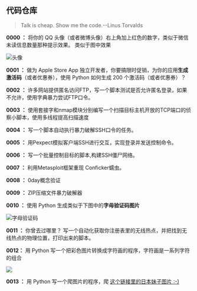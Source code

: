## 代码仓库 ##

> Talk is cheap. Show me the code.--Linus Torvalds


**0000 ：** 将你的 QQ 头像（或者微博头像）右上角加上红色的数字，类似于微信未读信息数量那种提示效果。
类似于图中效果

![头像](http://i.imgur.com/sg2dkuY.png?1)


**0001 ：** 做为 Apple Store App 独立开发者，你要搞限时促销，为你的应用**生成激活码**（或者优惠券），使用 Python 如何生成 200 个激活码（或者优惠券）？


**0002 ：** 
许多网站提供匿名访问FTP，写一个脚本测试是否允许匿名登录，如果不允许，使用字典暴力尝试FTP口令。


**0003 ：** 
使用套接字和nmap模块分别编写一个扫描目标主机开放的TCP端口的侦察小脚本，使用多线程提高扫描速度


**0004 ：** 写一个脚本自动执行暴力破解SSH口令的任务。


**0005 ：** 用Pexpect模拟客户端SSH进行交互，实现登录并发送控制命令。


**0006 ：** 
写一个批量控制目标的脚本,构建SSH僵尸网络。


**0007 ：** 利用Metasploit框架重现 Conficker蠕虫。


**0008 ：** 0day概念验证


**0009 ：** ZIP压缩文件暴力破解器


**0010 ：** 使用 Python 生成类似于下图中的**字母验证码图片**

![字母验证码](http://i.imgur.com/aVhbegV.jpg)


**0011 ：** 你曾去过哪里？
写一个自动化获取你注册表里的无线热点，并把找到无线热点的物理位置，打印出来的脚本。


**0012：** 用 Python 写一个把彩色图片转换成字符画的程序，字符画是一系列字符的组合

![](https://dn-anything-about-doc.qbox.me/document-uid8834labid1191timestamp1437128425410.png?watermark/1/image/aHR0cDovL3N5bC1zdGF0aWMucWluaXVkbi5jb20vaW1nL3dhdGVybWFyay5wbmc=/dissolve/60/gravity/SouthEast/dx/0/dy/10)


**0013 ：** 用 Python 写一个爬图片的程序，爬 [这个链接里的日本妹子图片 :-)](http://tieba.baidu.com/p/2166231880)

